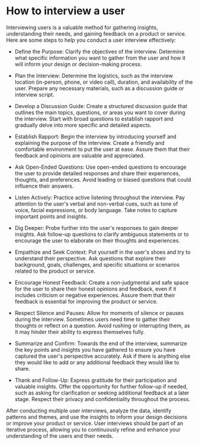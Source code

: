 # How to interview a user

Interviewing users is a valuable method for gathering insights, understanding their needs, and gaining feedback on a product or service. Here are some steps to help you conduct a user interview effectively:

* Define the Purpose: Clarify the objectives of the interview. Determine what specific information you want to gather from the user and how it will inform your design or decision-making process.

* Plan the Interview: Determine the logistics, such as the interview location (in-person, phone, or video call), duration, and availability of the user. Prepare any necessary materials, such as a discussion guide or interview script.

* Develop a Discussion Guide: Create a structured discussion guide that outlines the main topics, questions, or areas you want to cover during the interview. Start with broad questions to establish rapport and gradually delve into more specific and detailed aspects.

* Establish Rapport: Begin the interview by introducing yourself and explaining the purpose of the interview. Create a friendly and comfortable environment to put the user at ease. Assure them that their feedback and opinions are valuable and appreciated.

* Ask Open-Ended Questions: Use open-ended questions to encourage the user to provide detailed responses and share their experiences, thoughts, and preferences. Avoid leading or biased questions that could influence their answers.

* Listen Actively: Practice active listening throughout the interview. Pay attention to the user's verbal and non-verbal cues, such as tone of voice, facial expressions, or body language. Take notes to capture important points and insights.

* Dig Deeper: Probe further into the user's responses to gain deeper insights. Ask follow-up questions to clarify ambiguous statements or to encourage the user to elaborate on their thoughts and experiences.

* Empathize and Seek Context: Put yourself in the user's shoes and try to understand their perspective. Ask questions that explore their background, goals, challenges, and specific situations or scenarios related to the product or service.

* Encourage Honest Feedback: Create a non-judgmental and safe space for the user to share their honest opinions and feedback, even if it includes criticism or negative experiences. Assure them that their feedback is essential for improving the product or service.

* Respect Silence and Pauses: Allow for moments of silence or pauses during the interview. Sometimes users need time to gather their thoughts or reflect on a question. Avoid rushing or interrupting them, as it may hinder their ability to express themselves fully.

* Summarize and Confirm: Towards the end of the interview, summarize the key points and insights you have gathered to ensure you have captured the user's perspective accurately. Ask if there is anything else they would like to add or any additional feedback they would like to share.

* Thank and Follow-Up: Express gratitude for their participation and valuable insights. Offer the opportunity for further follow-up if needed, such as asking for clarification or seeking additional feedback at a later stage. Respect their privacy and confidentiality throughout the process.

After conducting multiple user interviews, analyze the data, identify patterns and themes, and use the insights to inform your design decisions or improve your product or service. User interviews should be part of an iterative process, allowing you to continuously refine and enhance your understanding of the users and their needs.